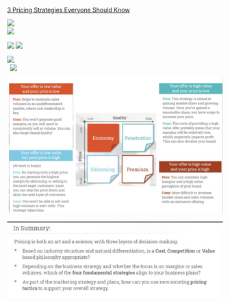  [3 Pricing Strategies Everyone Should Know](https://www.youtube.com/watch?v=bKj1_AQpC7k)   
  
  
![](../image/Aspose.Words.5364a901-92ab-4f1a-a312-4393b804b23f.039.png)  
![](../image/Aspose.Words.5364a901-92ab-4f1a-a312-4393b804b23f.038.png)  
  
![](../image/Aspose.Words.5364a901-92ab-4f1a-a312-4393b804b23f.040.png) ![](../image/Aspose.Words.5364a901-92ab-4f1a-a312-4393b804b23f.041.png)  
  
![](../image/Aspose.Words.5364a901-92ab-4f1a-a312-4393b804b23f.043.png)  
` `![](../image/Aspose.Words.5364a901-92ab-4f1a-a312-4393b804b23f.042.png)  
  
![Pasted image 20230707150246.png](../image/Pasted%20image%2020230707150246.png)  
  
![](../image/Aspose.Words.5364a901-92ab-4f1a-a312-4393b804b23f.047.jpeg)  
